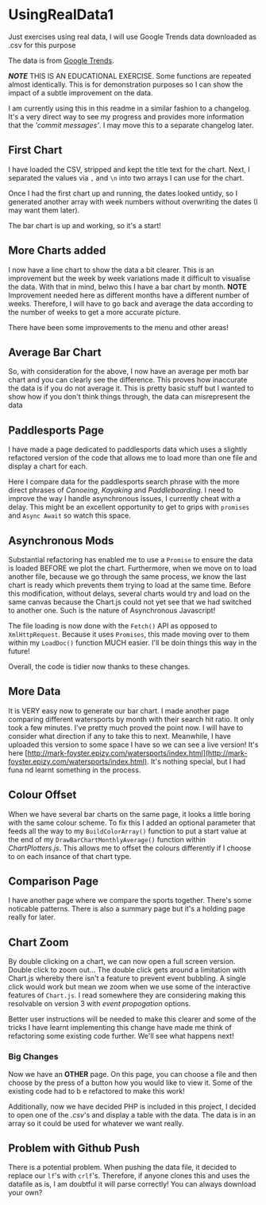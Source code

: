 # UsingRealData1
Just exercises using real data, I will use Google Trends data downloaded as .csv for this purpose

The data is from [Google Trends](https://trends.google.com/trends/explore?geo=GB&q=paddlesports). 

***NOTE*** THIS IS AN EDUCATIONAL EXERCISE. Some functions are repeated almost identically. This is for demonstration purposes so I can show the impact of a subtle improvement on the data. 

I am currently using this in this readme in a similar fashion to a changelog. It's a very direct way to see my progress and provides more information that the *'commit messages'*. I may move this to a separate changelog later.

## First Chart

I have loaded the CSV, stripped and kept the title text for the chart. Next, I separated the values via `,` and `\n` into two arrays I can use for the chart.

Once I had the first chart up and running, the dates looked untidy, so I generated another array with week numbers without overwriting the dates (I may want them later).

The bar chart is up and working, so it's a start!

## More Charts added

I now have a line chart to show the data a bit clearer. This is an improvement but the week by week variations made it difficult to visualise the data. With that in mind, belwo this I have a bar chart by month. **NOTE** Improvement needed here as different months have a different number of weeks. Therefore, I will have to go back and average the data according to the number of weeks to get a more accurate picture.

There have been some improvements to the menu and other areas!

## Average Bar Chart

So, with consideration for the above, I now have an average per moth bar chart and you can clearly see 
the difference. This proves how inaccurate the data is if you do not average it. This is pretty basic 
stuff but I wanted to show how if you don't think things through, the data can misrepresent the data

## Paddlesports Page

I have made a page dedicated to paddlesports data which uses a slightly refactored version of the code that allows me to load more than one file and display a chart for each. 

Here I compare data for the paddlesports search phrase with the more direct phrases of *Canoeing*, *Kayaking* and *Paddleboarding*. I need to improve the way I handle asynchronous issues, I currently cheat with a delay. This might be an excellent opportunity to get to grips with `promises` and `Async Await` so watch this space.

## Asynchronous Mods

Substantial refactoring has enabled me to use a `Promise` to ensure the data is loaded BEFORE we plot the chart. Furthermore, when we move on to load another file, because we go through the same process, we know the last chart is ready which prevents them trying to load at the same time. Before this modification, without delays, several charts would try and load on the same canvas because the Chart.js could not yet see that we had switched to another one. Such is the nature of Asynchronous Javascript!

The file loading is now done with the `Fetch()` API as opposed to `XmlHttpRequest`. Because it uses `Promises`, this made moving over to them within my `LoadDoc()` function MUCH easier. I'll be doin things this way in the future!

Overall, the code is tidier now thanks to these changes.

## More Data

It is VERY easy now to generate our bar chart. I made another page comparing different watersports by month with their search hit ratio. It only took a few minutes. I've pretty much proved the point now. I will have to consider what direction if any to take this to next. Meanwhile, I have uploaded this version to some space I have so we can see a live version! It's here [http://mark-foyster.epizy.com/watersports/index.html](http://mark-foyster.epizy.com/watersports/index.html). It's nothing special, but I had funa nd learnt something in the process.

## Colour Offset

When we have several bar charts on the same page, it looks a little boring with the same colour scheme. To fix this I added an optional parameter that feeds all the way to my `BuildColorArray()` function to put a start value at the end of my `DrawBarChartMonthlyAverage()` function within *ChartPlotters.js*. This allows me to offset the colours differently if I choose to on each insance of that chart type.

## Comparison Page

I have another page where we compare the sports together. There's some noticable patterns. There is also a summary page but it's a holding page really for later.

## Chart Zoom

By double clicking on a chart, we can now open a full screen version. Double click to zoom out... The double click gets around a limitation with Chart.js whereby there isn't a feature to prevent event bubbling. A single click would work but mean we zoom when we use some of the interactive features of `Chart.js`. I read somewhere they are considering making this resolvable on version 3 with *event propogation* options.

Better user instructions will be needed to make this clearer and some of the tricks I have learnt implementing this change have made me think of refactoring some existing code further. We'll see what happens next!

### Big Changes

Now we have an **OTHER** page. On this page, you can choose a file and then choose by the press of a button how you would like to view it. Some of the existing code had to b e refactored to make this work!

Additionally, now we have decided PHP is included in this project, I decided to open one of the *.csv*'s and display a table with the data. The data is in an array so it could be used for whatever we want really. 

## Problem with Github Push

There is a potential problem. When pushing the data file, it decided to replace our `lf`'s with `crlf`'s. Therefore, if anyone clones this and uses the datafile as is, I am doubtful it will parse correctly! You can always download your own?  
